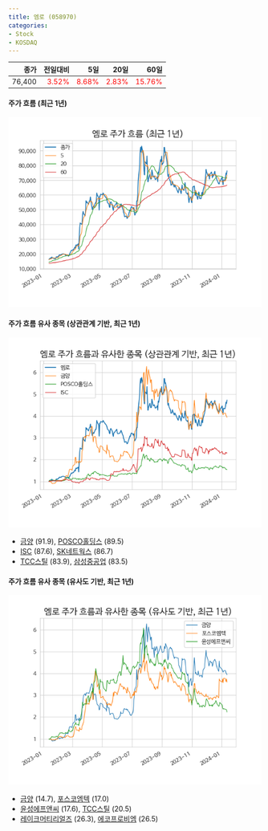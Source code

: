 ```yaml
---
title: 엠로 (058970)
categories:
- Stock
- KOSDAQ
---
```


|종가|전일대비|5일|20일|60일|
|---:|-------:|--:|---:|---:|
|76,400|<span style="color: red">3.52%</span>|<span style="color: red">8.68%</span>|<span style="color: red">2.83%</span>|<span style="color: red">15.76%</span>|

<!-- more -->

#### 주가 흐름 (최근 1년)
![058970](/assets/images/stock/058970.png)


#### 주가 흐름 유사 종목 (상관관계 기반, 최근 1년)
![058970](/assets/images/stock/058970_corr.png)
- [금양](/001570/) (91.9), [POSCO홀딩스](/005490/) (89.5)
- [ISC](/095340/) (87.6), [SK네트웍스](/001740/) (86.7)
- [TCC스틸](/002710/) (83.9), [삼성중공업](/010140/) (83.5)


#### 주가 흐름 유사 종목 (유사도 기반, 최근 1년)
![058970](/assets/images/stock/058970_sim.png)
- [금양](/001570/) (14.7), [포스코엠텍](/009520/) (17.0)
- [윤성에프앤씨](/372170/) (17.6), [TCC스틸](/002710/) (20.5)
- [레이크머티리얼즈](/281740/) (26.3), [에코프로비엠](/247540/) (26.5)
